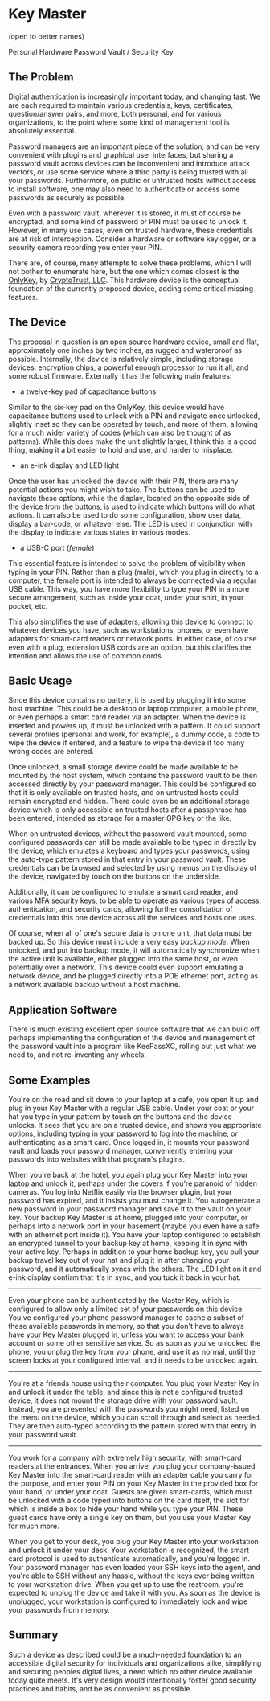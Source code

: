 # Key Master
(open to better names)

Personal Hardware Password Vault / Security Key

## The Problem

Digital authentication is increasingly important today, and changing fast.  We are each required to maintain various credentials, keys, certificates, question/answer pairs, and more, both personal, and for various organizations, to the point where some kind of management tool is absolutely essential.

Password managers are an important piece of the solution, and can be very convenient with plugins and graphical user interfaces, but sharing a password vault across devices can be inconvenient and introduce attack vectors, or use some service where a third party is being trusted with all your passwords.  Furthermore, on public or untrusted hosts without access to install software, one may also need to authenticate or access some passwords as securely as possible.

Even with a password vault, wherever it is stored, it must of course be encrypted, and some kind of password or PIN must be used to unlock it.  However, in many use cases, even on trusted hardware, these credentials are at risk of interception.  Consider a hardware or software keylogger, or a security camera recording you enter your PIN.

There are, of course, many attempts to solve these problems, which I will not bother to enumerate here, but the one which comes closest is the [OnlyKey](https://onlykey.io/), by [CryptoTrust, LLC](https://crp.to/).  This hardware device is the conceptual foundation of the currently proposed device, adding some critical missing features.

## The Device

The proposal in question is an open source hardware device, small and flat, approximately one inches by two inches, as rugged and waterproof as possible.  Internally, the device is relatively simple, including storage devices, encryption chips, a powerful enough processor to run it all, and some robust firmware.  Externally it has the following main features:

- a twelve-key pad of capacitance buttons

Similar to the six-key pad on the OnlyKey, this device would have capacitance buttons used to unlock with a PIN and navigate once unlocked, slightly inset so they can be operated by touch, and more of them, allowing for a much wider variety of codes (which can also be thought of as patterns).  While this does make the unit slightly larger, I think this is a good thing, making it a bit easier to hold and use, and harder to misplace.

- an e-ink display and LED light

Once the user has unlocked the device with their PIN, there are many potential actions you might wish to take.  The buttons can be used to navigate these options, while the display, located on the opposite side of the device from the buttons, is used to indicate which buttons will do what actions.  It can also be used to do some configuration, show user data, display a bar-code, or whatever else.  The LED is used in conjunction with the display to indicate various states in various modes.

- a USB-C port (*female*)

This essential feature is intended to solve the problem of visibility when typing in your PIN.  Rather than a plug (male), which you plug in directly to a computer, the female port is intended to always be connected via a regular USB cable.  This way, you have more flexibility to type your PIN in a more secure arrangement, such as inside your coat, under your shirt, in your pocket, etc.

This also simplifies the use of adapters, allowing this device to connect to whatever devices you have, such as workstations, phones, or even have adapters for smart-card readers or network ports.  In either case, of course even with a plug, extension USB cords are an option, but this clarifies the intention and allows the use of common cords.

## Basic Usage

Since this device contains no battery, it is used by plugging it into some host machine.  This could be a desktop or laptop computer, a mobile phone, or even perhaps a smart card reader via an adapter.  When the device is inserted and powers up, it must be unlocked with a pattern.  It could support several profiles (personal and work, for example), a dummy code, a code to wipe the device if entered, and a feature to wipe the device if too many wrong codes are entered.

Once unlocked, a small storage device could be made available to be mounted by the host system, which contains the password vault to be then accessed directly by your password manager.  This could be configured so that it is only available on trusted hosts, and on untrusted hosts could remain encrypted and hidden.  There could even be an additional storage device which is only accessible on trusted hosts after a passphrase has been entered, intended as storage for a master GPG key or the like.

When on untrusted devices, without the password vault mounted, some configured passwords can still be made available to be typed in directly by the device, which emulates a keyboard and types your passwords, using the auto-type pattern stored in that entry in your password vault.  These credentials can be browsed and selected by using menus on the display of the device, navigated by touch on the buttons on the underside.

Additionally, it can be configured to emulate a smart card reader, and various MFA security keys, to be able to operate as various types of access, authentication, and security cards, allowing further consolidation of credentials into this one device across all the services and hosts one uses.

Of course, when all of one's secure data is on one unit, that data must be backed up.  So this device must include a very easy *backup mode*.  When unlocked, and put into backup mode, it will automatically synchronize when the active unit is available, either plugged into the same host, or even potentially over a network.  This device could even support emulating a network device, and be plugged directly into a POE ethernet port, acting as a network available backup without a host machine.

## Application Software

There is much existing excellent open source software that we can build off, perhaps implementing the configuration of the device and management of the password vault into a program like KeePassXC, rolling out just what we need to, and not re-inventing any wheels.

## Some Examples

You're on the road and sit down to your laptop at a cafe, you open it up and plug in your Key Master with a regular USB cable.  Under your coat or your hat you type in your pattern by touch on the buttons and the device unlocks.  It sees that you are on a trusted device, and shows you appropriate options, including typing in your password to log into the machine, or authenticating as a smart card.  Once logged in, it mounts your password vault and loads your password manager, conveniently entering your passwords into websites with that program's plugins.

When you're back at the hotel, you again plug your Key Master into your laptop and unlock it, perhaps under the covers if you're paranoid of hidden cameras.  You log into Netflix easily via the browser plugin, but your password has expired, and it insists you must change it.  You autogenerate a new password in your password manager and save it to the vault on your key.  Your backup Key Master is at home, plugged into your computer, or perhaps into a network port in your basement (maybe you even have a safe with an ethernet port inside it).  You have your laptop configured to establish an encrypted tunnel to your backup key at home, keeping it in sync with your active key.  Perhaps in addition to your home backup key, you pull your backup travel key out of your hat and plug it in after changing your password, and it automatically syncs with the others.  The LED light on it and e-ink display confirm that it's in sync, and you tuck it back in your hat.

---

Even your phone can be authenticated by the Master Key, which is configured to allow only a limited set of your passwords on this device.  You've configured your phone password manager to cache a subset of these available passwords in memory, so that you don't have to always have your Key Master plugged in, unless you want to access your bank account or some other sensitive service.  So as soon as you've unlocked the phone, you unplug the key from your phone, and use it as normal, until the screen locks at your configured interval, and it needs to be unlocked again.

---

You're at a friends house using their computer.  You plug your Master Key in and unlock it under the table, and since this is not a configured trusted device, it does not mount the storage drive with your password vault.  Instead, you are presented with the passwords you might need, listed on the menu on the device, which you can scroll through and select as needed.  They are then auto-typed according to the pattern stored with that entry in your password vault.

---

You work for a company with extremely high security, with smart-card readers at the entrances.  When you arrive, you plug your company-issued Key Master into the smart-card reader with an adapter cable you carry for the purpose, and enter your PIN on your Key Master in the provided box for your hand, or under your coat.  Guests are given smart-cards, which must be unlocked with a code typed into buttons on the card itself, the slot for which is inside a box to hide your hand while you type your PIN.  These guest cards have only a single key on them, but you use your Master Key for much more.

When you get to your desk, you plug your Key Master into your workstation and unlock it under your desk.  Your workstation is recognized, the smart card protocol is used to authenticate automatically, and you're logged in.  Your password manager has even loaded your SSH keys into the agent, and you're able to SSH without any hassle, without the keys ever being written to your workstation drive.  When you get up to use the restroom, you're expected to unplug the device and take it with you.  As soon as the device is unplugged, your workstation is configured to immediately lock and wipe your passwords from memory.

## Summary

Such a device as described could be a much-needed foundation to an accessible digital security for individuals and organizations alike, simplifying and securing peoples digital lives, a need which no other device available today quite meets.  It's very design would intentionally foster good security practices and habits, and be as convenient as possible.
